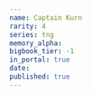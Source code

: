 ```yaml
---
name: Captain Kurn
rarity: 4
series: tng
memory_alpha:
bigbook_tier: -1
in_portal: true
date:
published: true
---
```




